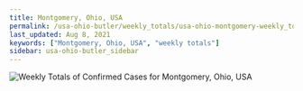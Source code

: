 ```yaml
---
title: Montgomery, Ohio, USA
permalink: /usa-ohio-butler/weekly_totals/usa-ohio-montgomery-weekly_totals.html
last_updated: Aug 8, 2021
keywords: ["Montgomery, Ohio, USA", "weekly totals"]
sidebar: usa-ohio-butler_sidebar
---
```


![Weekly Totals of Confirmed Cases for Montgomery, Ohio, USA](/covid_tracker/images/graphs/usa-ohio-montgomery-weekly_totals_graph.png)
